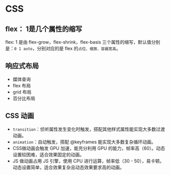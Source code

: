 # CSS

## flex： 1是几个属性的缩写

flex: 1 是由 flex-grow，flex-shrink，flex-basis 三个属性的缩写，默认值分别是：`0 1 auto`，分别对应的是 flex 的`占位、缩放、容器宽高`。

## 响应式布局

- 媒体查询
- flex 布局
- grid 布局
- 百分比布局

## CSS 动画

- `transition`：侦听属性发生变化时触发，搭配其他样式属性能实现大多数过渡动画。
- `animation`：自动触发，搭配 @keyframes 能实现大多数复杂循环动画。
- CSS做动画会触发 GPU 加速，能充分利用 GPU 的能力，帧率高（60）。动态设置较困难，适合效果固定的动画。
- JS 做动画占用 JS 引擎，使用 CPU 进行运算，帧率低（30 - 50），易卡顿。动态设置简单，适合效果复杂且动态效果要求高的动画。

